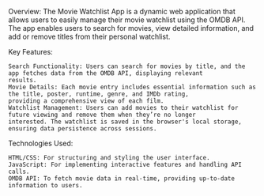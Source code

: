 Overview:
The Movie Watchlist App is a dynamic web application that allows users to easily manage their movie watchlist using the OMDB API. The app enables users to search for movies, view detailed information, and add or remove titles from their personal watchlist.

Key Features:

    Search Functionality: Users can search for movies by title, and the app fetches data from the OMDB API, displaying relevant
    results.
    Movie Details: Each movie entry includes essential information such as the title, poster, runtime, genre, and IMDb rating,
    providing a comprehensive view of each film.
    Watchlist Management: Users can add movies to their watchlist for future viewing and remove them when they’re no longer
    interested. The watchlist is saved in the browser's local storage, ensuring data persistence across sessions.

Technologies Used:

    HTML/CSS: For structuring and styling the user interface.
    JavaScript: For implementing interactive features and handling API calls.
    OMDB API: To fetch movie data in real-time, providing up-to-date information to users.
